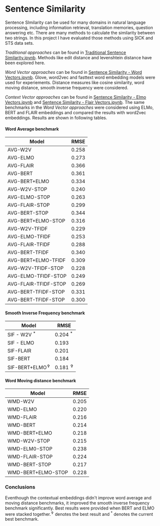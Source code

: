 # Sentence Similarity
Sentence SImilarity can be used for many domains in natural language processing, including information retrieval, translation memories, question answering etc. There are many methods to calculate the similarity between two strings. In this project I have evaluated those methods using SICK and STS data sets. 

*Traditional approaches* can be found in [Traditional Sentence Similarity.ipynb](https://github.com/TharinduDR/Simple-Sentence-Similarity/blob/master/Sentence%20Similarity%20-%20Traditional.ipynb). Methods like edit distance and levenshtein distance have been explored here. 

*Word Vector approaches* can be found in [Sentence Similarity - Word Vectors.ipynb](https://github.com/TharinduDR/Simple-Sentence-Similarity/blob/master/Sentence%20Similarity%20-%20Word%20Vectors.ipynb). Glove, word2vec and fasttext word embedding models were used for experiements. Distance measures like cosine similarity, word moving distance, smooth inverse frequency were considered.

*Context Vector approaches* can be found in [Sentence Similarity - Elmo Vectors.ipynb](https://github.com/TharinduDR/Simple-Sentence-Similarity/blob/master/Sentence%20Similarity%20-%20Context%20Vectors%20-%20ELMO.ipynb) and [Sentence Similarity - Flair Vectors.ipynb](https://github.com/TharinduDR/Simple-Sentence-Similarity/blob/master/Sentence%20Similarity%20-%20Context%20Vectors%20-%20FLAIR.ipynb). The same benchmarks in the *Word Vector approaches* were considered using ELMo, BERT and FLAIR embeddings and compared the results with word2vec embeddings. Results are shown in following tables. 

#### Word Average benchmark

| Model         | RMSE          |
| ------------- | ------------- |
| AVG-W2V         | 0.258  |
| AVG-ELMO        | 0.273  |
| AVG-FLAIR       | 0.366  |
| AVG-BERT        | 0.361  |
| AVG-BERT+ELMO   | 0.334  |
| AVG-W2V-STOP    | 0.240  |
| AVG-ELMO-STOP   | 0.263  |
| AVG-FLAIR-STOP  | 0.299  |
| AVG-BERT-STOP   | 0.344  |
| AVG-BERT+ELMO-STOP | 0.316  |
| AVG-W2V-TFIDF      | 0.229  |
| AVG-ELMO-TFIDF     | 0.253  |
| AVG-FLAIR-TFIDF    | 0.288  |
| AVG-BERT-TFIDF      | 0.340  |
| AVG-BERT+ELMO-TFIDF | 0.309  |
| AVG-W2V-TFIDF-STOP | 0.228  |
| AVG-ELMO-TFIDF-STOP| 0.249  |
| AVG-FLAIR-TFIDF-STOP | 0.269  |
| AVG-BERT-TFIDF-STOP | 0.331  |
| AVG-BERT-TFIDF-STOP | 0.300  |

#### Smooth Inverse Frequency benchmark

| Model  | RMSE |
| ------------- | ------------- |
| SIF - W2V <sup>*</sup>    | 0.204 <sup>*</sup> |
| SIF - ELMO    | 0.193  |
| SIF-FLAIR     | 0.201  |
| SIF-BERT      | 0.184  |
| SIF-BERT+ELMO<sup>✞</sup>  |0.181 <sup>✞</sup> |

#### Word Moving distance benchmark

| Model | RMSE |
| ------------- | ------------- |
| WMD-W2V       | 0.205  |
| WMD-ELMO      | 0.220  |
| WMD-FLAIR     | 0.216  |
| WMD-BERT      | 0.214  |
| WMD-BERT+ELMO  | 0.218  |
| WMD-W2V-STOP  | 0.215  |
| WMD-ELM0-STOP | 0.238  |
| WMD-FLAIR-STOP| 0.224  |
| WMD-BERT-STOP | 0.217  |
| WMD-BERT+ELMO-STOP  | 0.228  |

### Conclusions
Eventhough the contextual embeddings didn't improve  word average and moving distance benchmarks, it improved the smooth inverse frequency benchmark significantly. Best results were provided when BERT and ELMO were stacked together.<sup>✞</sup> denotes the best result and <sup>*</sup> denotes the current best benchmark.